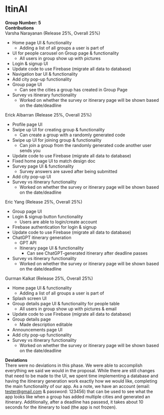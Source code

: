 # ItinAI
**Group Number: 5**<br>
**Contributions**<br>
Varsha Narayanan (Release 25%, Overall 25%)
- Home page UI & functionality
    - Adding a list of all groups a user is part of
- UI for people carousel on Group page & functionality
    - All users in group show up with pictures
- Login & signup UI
- Update code to use Firebase (migrate all data to database)
- Navigation bar UI & functionality
- Add city pop-up functionality
- Group page UI
    - Can see the cities a group has created in Group Page
- Survey vs itinerary functionality
    - Worked on whether the survey or itinerary page will be shown based on the date/deadline

Erick Albarran (Release 25%, Overall 25%)
- Profile page UI
- Swipe up UI for creating group & functionality
    - Can create a group with a randomly generated code
- Swipe up UI for joining group & functionality
    - Can join a group from the randomly generated code another user sends you
- Update code to use Firebase (migrate all data to database)
- Fixed home page UI to match design doc
- Survey page UI & functionality
    - Survey answers are saved after being submitted
- Add city pop-up UI
- Survey vs itinerary functionality
    - Worked on whether the survey or itinerary page will be shown based on the date/deadline

Eric Yang (Release 25%, Overall 25%)
- Group page UI
- Login & signup button functionality
    - Users are able to login/create account
- Firebase authentication for login & signup
- Update code to use Firebase (migrate all data to database)
- ChatGPT itinerary generation
    - GPT API
    - Itinerary page UI & functionality
        - Can see ChatGPT-generated itinerary after deadline passes
- Survey vs itinerary functionality
    - Worked on whether the survey or itinerary page will be shown based on the date/deadline

Gurman Kalkat (Release 25%, Overall 25%)
- Home page UI & functionality
    - Adding a list of all groups a user is part of
- Splash screen UI
- Group details page UI & functionality for people table
    - All users in group show up with pictures & email
- Update code to use Firebase (migrate all data to database)
- Group details page
    - Made description editable
- Announcements page UI
- Add city pop-up functionality
- Survey vs itinerary functionality
    - Worked on whether the survey or itinerary page will be shown based on the date/deadline
    
**Deviations**<br>
There were no deviations in this phase. We were able to accomplish everything we said we would in the proposal. While there are still changes that need to be made to the UI, we spent time implementing a database and having the itinerary generation work exactly how we would like, completing the main functionality of our app. As a note, we have an account (email: tester@gmail.com & password: 123456) that can be used to see what the app looks like when a group has added multiple cities and generated an itinerary. Additionally, after a deadline has passesd, it takes about 10 seconds for the itinerary to load (the app is not frozen).

